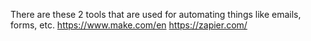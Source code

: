There are these 2 tools that are used for automating things like emails, forms, etc.
https://www.make.com/en
https://zapier.com/
